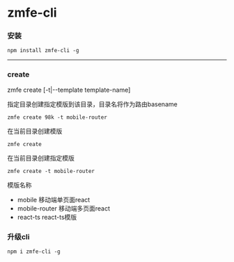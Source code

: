 # zmfe-cli

### 安装

```
npm install zmfe-cli -g
```
***
### create

zmfe create <app-name> [-t|--template template-name]

指定目录创建指定模版到该目录，目录名将作为路由basename
```
zmfe create 98k -t mobile-router
```

在当前目录创建模版
```
zmfe create 
```

在当前目录创建指定模版
```
zmfe create -t mobile-router
```

模版名称
* mobile 移动端单页面react
* mobile-router  移动端多页面react
* react-ts react-ts模版

### 升级cli
```
npm i zmfe-cli -g
```
